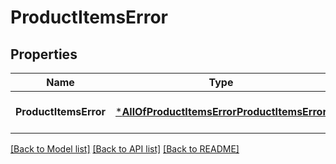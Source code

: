 # ProductItemsError

## Properties
Name | Type | Description | Notes
------------ | ------------- | ------------- | -------------
**ProductItemsError** | [***AllOfProductItemsErrorProductItemsError**](AllOfProductItemsErrorProductItemsError.md) |  | [optional] [default to null]

[[Back to Model list]](../README.md#documentation-for-models) [[Back to API list]](../README.md#documentation-for-api-endpoints) [[Back to README]](../README.md)

